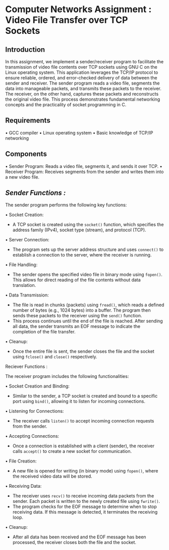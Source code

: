 # Computer Networks Assignment : Video File Transfer over TCP Sockets
## Introduction

In this assignment, we implement a sender/receiver program to facilitate the transmission of video file contents over TCP sockets using GNU C on the Linux operating system. This application leverages the TCP/IP protocol to ensure reliable, ordered, and error-checked delivery of data between the sender and receiver. The sender program reads a video file, segments the data into manageable packets, and transmits these packets to the receiver. The receiver, on the other hand, captures these packets and reconstructs the original video file. This process demonstrates fundamental networking concepts and the practicality of socket programming in C.

## Requirements
•	GCC compiler
•	Linux operating system
•	Basic knowledge of TCP/IP networking

## Components
•	Sender Program: Reads a video file, segments it, and sends it over TCP.
•	Receiver Program: Receives segments from the sender and writes them into a new video file.

## _**Sender Functions :**_

The sender program performs the following key functions:

•	Socket Creation:
   - A TCP socket is created using the `socket()` function, which specifies the address family (IPv4), socket type (stream), and protocol (TCP).

•	Server Connection:
   - The program sets up the server address structure and uses `connect()` to establish a connection to the server, where the receiver is running.

•	File Handling:
   - The sender opens the specified video file in binary mode using `fopen()`. This allows for direct reading of the file contents without data translation.

•	Data Transmission:
   - The file is read in chunks (packets) using `fread()`, which reads a defined number of bytes (e.g., 1024 bytes) into a buffer. The program then sends these packets to the receiver using the `send()` function. 
   - This process continues until the end of the file is reached. After sending all data, the sender transmits an EOF message to indicate the completion of the file transfer.

•	Cleanup:
   - Once the entire file is sent, the sender closes the file and the socket using `fclose()` and `close()` respectively.

Reciever Functions : 

The receiver program includes the following functionalities:

•	Socket Creation and Binding:
   - Similar to the sender, a TCP socket is created and bound to a specific port using `bind()`, allowing it to listen for incoming connections.

•	Listening for Connections:
   - The receiver calls `listen()` to accept incoming connection requests from the sender.

•	Accepting Connections:
   - Once a connection is established with a client (sender), the receiver calls `accept()` to create a new socket for communication.

•	File Creation:
   - A new file is opened for writing (in binary mode) using `fopen()`, where the received video data will be stored.

•	Receiving Data:
   - The receiver uses `recv()` to receive incoming data packets from the sender. Each packet is written to the newly created file using `fwrite()`.
   - The program checks for the EOF message to determine when to stop receiving data. If this message is detected, it terminates the receiving loop.

•	Cleanup:
   - After all data has been received and the EOF message has been processed, the receiver closes both the file and the socket.



